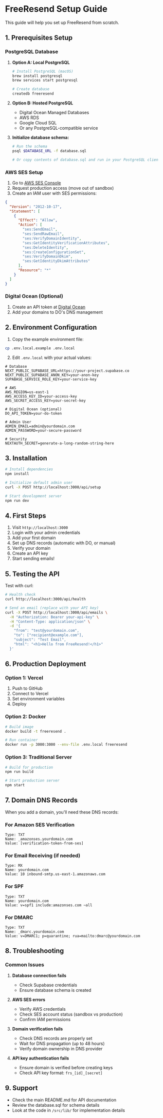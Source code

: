 # FreeResend Setup Guide

This guide will help you set up FreeResend from scratch.

## 1. Prerequisites Setup

### PostgreSQL Database

1. **Option A: Local PostgreSQL**

   ```bash
   # Install PostgreSQL (macOS)
   brew install postgresql
   brew services start postgresql

   # Create database
   createdb freeresend
   ```

2. **Option B: Hosted PostgreSQL**

   - Digital Ocean Managed Databases
   - AWS RDS
   - Google Cloud SQL
   - Or any PostgreSQL-compatible service

3. **Initialize database schema:**

   ```bash
   # Run the schema
   psql $DATABASE_URL -f database.sql

   # Or copy contents of database.sql and run in your PostgreSQL client
   ```

### AWS SES Setup

1. Go to [AWS SES Console](https://console.aws.amazon.com/ses/)
2. Request production access (move out of sandbox)
3. Create an IAM user with SES permissions:

```json
{
  "Version": "2012-10-17",
  "Statement": [
    {
      "Effect": "Allow",
      "Action": [
        "ses:SendEmail",
        "ses:SendRawEmail",
        "ses:VerifyDomainIdentity",
        "ses:GetIdentityVerificationAttributes",
        "ses:DeleteIdentity",
        "ses:CreateConfigurationSet",
        "ses:VerifyDomainDkim",
        "ses:GetIdentityDkimAttributes"
      ],
      "Resource": "*"
    }
  ]
}
```

### Digital Ocean (Optional)

1. Create an API token at [Digital Ocean](https://cloud.digitalocean.com/account/api/tokens)
2. Add your domains to DO's DNS management

## 2. Environment Configuration

1. Copy the example environment file:

```bash
cp .env.local.example .env.local
```

2. Edit `.env.local` with your actual values:

```env
# Database
NEXT_PUBLIC_SUPABASE_URL=https://your-project.supabase.co
NEXT_PUBLIC_SUPABASE_ANON_KEY=your-anon-key
SUPABASE_SERVICE_ROLE_KEY=your-service-key

# AWS
AWS_REGION=us-east-1
AWS_ACCESS_KEY_ID=your-access-key
AWS_SECRET_ACCESS_KEY=your-secret-key

# Digital Ocean (optional)
DO_API_TOKEN=your-do-token

# Admin User
ADMIN_EMAIL=admin@yourdomain.com
ADMIN_PASSWORD=your-secure-password

# Security
NEXTAUTH_SECRET=generate-a-long-random-string-here
```

## 3. Installation

```bash
# Install dependencies
npm install

# Initialize default admin user
curl -X POST http://localhost:3000/api/setup

# Start development server
npm run dev
```

## 4. First Steps

1. Visit `http://localhost:3000`
2. Login with your admin credentials
3. Add your first domain
4. Set up DNS records (automatic with DO, or manual)
5. Verify your domain
6. Create an API key
7. Start sending emails!

## 5. Testing the API

Test with curl:

```bash
# Health check
curl http://localhost:3000/api/health

# Send an email (replace with your API key)
curl -X POST http://localhost:3000/api/emails \
  -H "Authorization: Bearer your-api-key" \
  -H "Content-Type: application/json" \
  -d '{
    "from": "test@yourdomain.com",
    "to": ["recipient@example.com"],
    "subject": "Test Email",
    "html": "<h1>Hello from FreeResend!</h1>"
  }'
```

## 6. Production Deployment

### Option 1: Vercel

1. Push to GitHub
2. Connect to Vercel
3. Set environment variables
4. Deploy

### Option 2: Docker

```bash
# Build image
docker build -t freeresend .

# Run container
docker run -p 3000:3000 --env-file .env.local freeresend
```

### Option 3: Traditional Server

```bash
# Build for production
npm run build

# Start production server
npm start
```

## 7. Domain DNS Records

When you add a domain, you'll need these DNS records:

### For Amazon SES Verification

```
Type: TXT
Name: _amazonses.yourdomain.com
Value: [verification-token-from-ses]
```

### For Email Receiving (if needed)

```
Type: MX
Name: yourdomain.com
Value: 10 inbound-smtp.us-east-1.amazonaws.com
```

### For SPF

```
Type: TXT
Name: yourdomain.com
Value: v=spf1 include:amazonses.com ~all
```

### For DMARC

```
Type: TXT
Name: _dmarc.yourdomain.com
Value: v=DMARC1; p=quarantine; rua=mailto:dmarc@yourdomain.com
```

## 8. Troubleshooting

### Common Issues

1. **Database connection fails**

   - Check Supabase credentials
   - Ensure database schema is created

2. **AWS SES errors**

   - Verify AWS credentials
   - Check SES account status (sandbox vs production)
   - Confirm IAM permissions

3. **Domain verification fails**

   - Check DNS records are properly set
   - Wait for DNS propagation (up to 48 hours)
   - Verify domain ownership in DNS provider

4. **API key authentication fails**
   - Ensure domain is verified before creating keys
   - Check API key format: `frs_[id]_[secret]`

## 9. Support

- Check the main README.md for API documentation
- Review the database.sql for schema details
- Look at the code in `/src/lib/` for implementation details
